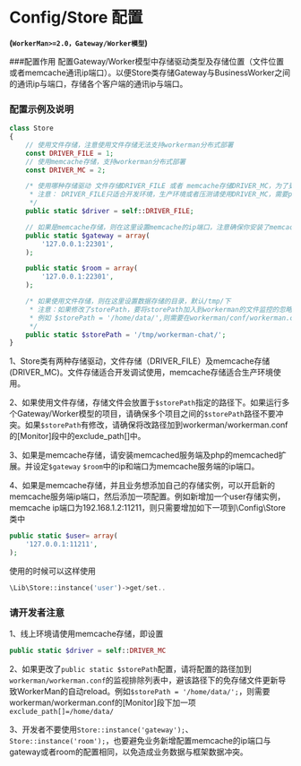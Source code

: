 # Config/Store 配置
**(```WorkerMan>=2.0，Gateway/Worker模型```)**

###配置作用
配置Gateway/Worker模型中存储驱动类型及存储位置（文件位置或者memcache通讯ip端口）。以便Store类存储Gateway与BusinessWorker之间的通讯ip与端口，存储各个客户端的通讯ip与端口。

### 配置示例及说明

```php
class Store
{
    // 使用文件存储，注意使用文件存储无法支持workerman分布式部署
    const DRIVER_FILE = 1;
    // 使用memcache存储，支持workerman分布式部署
    const DRIVER_MC = 2;

    /* 使用哪种存储驱动 文件存储DRIVER_FILE 或者 memcache存储DRIVER_MC，为了更好的性能请使用DRIVER_MC
     * 注意： DRIVER_FILE只适合开发环境，生产环境或者压测请使用DRIVER_MC，需要php cli 安装memcache扩展
     */
    public static $driver = self::DRIVER_FILE;

    // 如果是memcache存储，则在这里设置memcache的ip端口，注意确保你安装了memcache扩展
    public static $gateway = array(
        '127.0.0.1:22301',
    );

    public static $room = array(
        '127.0.0.1:22301',
    );

    /* 如果使用文件存储，则在这里设置数据存储的目录，默认/tmp/下
     * 注意：如果修改了storePath，要将storePath加入到workerman的文件监控的忽略目录中
     * 例如 $storePath = '/home/data/',则需要在workerman/conf/workerman.conf的[Monitor]段下加一行 exclude_path[]=/home/data/
     */
    public static $storePath = '/tmp/workerman-chat/';
}
```

1、Store类有两种存储驱动，文件存储（DRIVER_FILE）及memcache存储(DRIVER_MC)。文件存储适合开发调试使用，memcache存储适合生产环境使用。

2、如果使用文件存储，存储文件会放置于```$storePath```指定的路径下。如果运行多个Gateway/Worker模型的项目，请确保多个项目之间的```$storePath```路径不要冲突。如果```$storePath```有修改，请确保将改路径加到workerman/workerman.conf的[Monitor]段中的exclude_path[]中。

3、如果是memcache存储，请安装memcached服务端及php的memcached扩展。并设定```$gateway``` ```$room```中的ip和端口为memcache服务端的ip端口。

4、如果是memcache存储，并且业务想添加自己的存储实例，可以开启新的memcache服务端ip端口，然后添加一项配置。例如新增加一个user存储实例，memcache ip端口为192.168.1.2:11211，则只需要增加如下一项到\Config\Store类中
```php
public static $user= array(
    '127.0.0.1:11211',
);
```
使用的时候可以这样使用
```php
\Lib\Store::instance('user')->get/set..
```

### 请开发者注意
1、线上环境请使用memcache存储，即设置
```php
public static $driver = self::DRIVER_MC
```
2、如果更改了```public static $storePath```配置，请将配置的路径加到```workerman/workerman.conf```的监视排除列表中，避该路径下的免存储文件更新导致WorkerMan的自动reload。例如```$storePath = '/home/data/';```，则需要workerman/workerman.conf的[Monitor]段下加一项```exclude_path[]=/home/data/```

3、开发者不要使用```Store::instance('gateway');```、```Store::instance('room');```，也要避免业务新增配置memcache的ip端口与gateway或者room的配置相同，以免造成业务数据与框架数据冲突。

